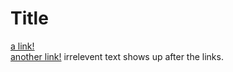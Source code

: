 # Title

[a link!](https://something.com)<br/>
[another link!](some-page.html)
irrelevent text shows up after the links.